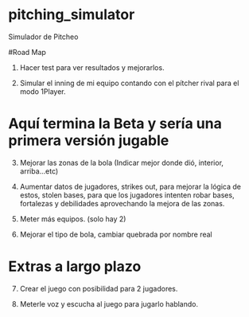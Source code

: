 # pitching_simulator
Simulador de Pitcheo

#Road Map

1) Hacer test para ver resultados y mejorarlos.

2) Simular el inning de mi equipo contando con el pítcher rival para el modo 1Player.

# Aquí termina la Beta y sería una primera versión jugable

3) Mejorar las zonas de la bola (Indicar mejor donde dió, interior, arriba...etc)

4) Aumentar datos de jugadores, strikes out, para mejorar la lógica de estos, stolen bases, para que los jugadores intenten robar bases, fortalezas y debilidades aprovechando la mejora de las zonas.

5) Meter más equipos. (solo hay 2)

6) Mejorar el tipo de bola, cambiar quebrada por nombre real

# Extras a largo plazo

7) Crear el juego con posibilidad para 2 jugadores.

8) Meterle voz y escucha al juego para jugarlo hablando.



